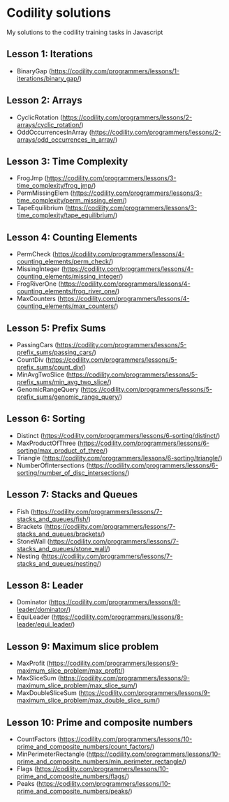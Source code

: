 # Codility solutions
My solutions to the codility training tasks in Javascript

## Lesson 1: Iterations

- BinaryGap (https://codility.com/programmers/lessons/1-iterations/binary_gap/)

## Lesson 2: Arrays

- CyclicRotation (https://codility.com/programmers/lessons/2-arrays/cyclic_rotation/)
- OddOccurrencesInArray (https://codility.com/programmers/lessons/2-arrays/odd_occurrences_in_array/)

## Lesson 3: Time Complexity

- FrogJmp (https://codility.com/programmers/lessons/3-time_complexity/frog_jmp/)
- PermMissingElem (https://codility.com/programmers/lessons/3-time_complexity/perm_missing_elem/)
- TapeEquilibrium (https://codility.com/programmers/lessons/3-time_complexity/tape_equilibrium/)

## Lesson 4: Counting Elements

- PermCheck (https://codility.com/programmers/lessons/4-counting_elements/perm_check/)
- MissingInteger (https://codility.com/programmers/lessons/4-counting_elements/missing_integer/)
- FrogRiverOne (https://codility.com/programmers/lessons/4-counting_elements/frog_river_one/)
- MaxCounters (https://codility.com/programmers/lessons/4-counting_elements/max_counters/)

## Lesson 5: Prefix Sums

- PassingCars (https://codility.com/programmers/lessons/5-prefix_sums/passing_cars/)
- CountDiv (https://codility.com/programmers/lessons/5-prefix_sums/count_div/)
- MinAvgTwoSlice (https://codility.com/programmers/lessons/5-prefix_sums/min_avg_two_slice/)
- GenomicRangeQuery (https://codility.com/programmers/lessons/5-prefix_sums/genomic_range_query/)

## Lesson 6: Sorting

- Distinct (https://codility.com/programmers/lessons/6-sorting/distinct/)
- MaxProductOfThree (https://codility.com/programmers/lessons/6-sorting/max_product_of_three/)
- Triangle (https://codility.com/programmers/lessons/6-sorting/triangle/)
- NumberOfIntersections (https://codility.com/programmers/lessons/6-sorting/number_of_disc_intersections/)

## Lesson 7: Stacks and Queues

- Fish (https://codility.com/programmers/lessons/7-stacks_and_queues/fish/)
- Brackets (https://codility.com/programmers/lessons/7-stacks_and_queues/brackets/)
- StoneWall (https://codility.com/programmers/lessons/7-stacks_and_queues/stone_wall/)
- Nesting (https://codility.com/programmers/lessons/7-stacks_and_queues/nesting/)

## Lesson 8: Leader

- Dominator (https://codility.com/programmers/lessons/8-leader/dominator/)
- EquiLeader (https://codility.com/programmers/lessons/8-leader/equi_leader/)

## Lesson 9: Maximum slice problem

- MaxProfit (https://codility.com/programmers/lessons/9-maximum_slice_problem/max_profit/)
- MaxSliceSum (https://codility.com/programmers/lessons/9-maximum_slice_problem/max_slice_sum/)
- MaxDoubleSliceSum (https://codility.com/programmers/lessons/9-maximum_slice_problem/max_double_slice_sum/)

## Lesson 10: Prime and composite numbers

- CountFactors (https://codility.com/programmers/lessons/10-prime_and_composite_numbers/count_factors/)
- MinPerimeterRectangle (https://codility.com/programmers/lessons/10-prime_and_composite_numbers/min_perimeter_rectangle/)
- Flags (https://codility.com/programmers/lessons/10-prime_and_composite_numbers/flags/)
- Peaks (https://codility.com/programmers/lessons/10-prime_and_composite_numbers/peaks/)